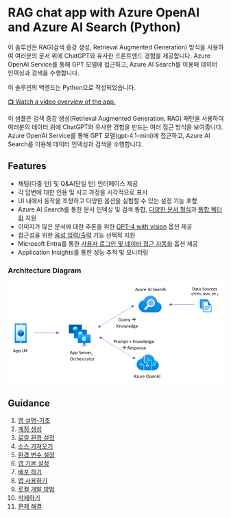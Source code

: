 
# RAG chat app with Azure OpenAI and Azure AI Search (Python)

이 솔루션은 RAG(검색 증강 생성, Retrieval Augmented Generation) 방식을 사용하여 여러분의 문서 위에 ChatGPT와 유사한 프론트엔드 경험을 제공합니다. Azure OpenAI Service를 통해 GPT 모델에 접근하고, Azure AI Search를 이용해 데이터 인덱싱과 검색을 수행합니다.

이 솔루션의 백엔드는 Python으로 작성되었습니다.

[📺 Watch a video overview of the app.](https://youtu.be/3acB0OWmLvM)

이 샘플은 검색 증강 생성(Retrieval Augmented Generation, RAG) 패턴을 사용하여 여러분의 데이터 위에 ChatGPT와 유사한 경험을 만드는 여러 접근 방식을 보여줍니다. Azure OpenAI Service를 통해 GPT 모델(gpt-4.1-mini)에 접근하고, Azure AI Search를 이용해 데이터 인덱싱과 검색을 수행합니다.


## Features
- 채팅(다중 턴) 및 Q&A(단일 턴) 인터페이스 제공
- 각 답변에 대한 인용 및 사고 과정을 시각적으로 표시
- UI 내에서 동작을 조정하고 다양한 옵션을 실험할 수 있는 설정 기능 포함
- Azure AI Search를 통한 문서 인덱싱 및 검색 통합, [다양한 문서 형식](/docs/data_ingestion.md#supported-document-formats)과 [통합 벡터화](/docs/data_ingestion.md#overview-of-integrated-vectorization) 지원
- 이미지가 많은 문서에 대한 추론을 위한 [GPT-4 with vision](/docs/gpt4v.md) 옵션 제공
- 접근성을 위한 [음성 입력/출력](/docs/deploy_features.md#enabling-speech-inputoutput) 기능 선택적 지원
- Microsoft Entra를 통한 [사용자 로그인 및 데이터 접근 자동화](/docs/login_and_acl.md) 옵션 제공
- Application Insights를 통한 성능 추적 및 모니터링

### Architecture Diagram

![RAG Architecture](docs/images/appcomponents.png)


## Guidance

1. [앱 설명-기초](guides/1.앱_설명(기초).md)
2. [계정 생성](guides/2.계정_생성.md)
3. [로컬 환경 설정](guides/3.로컬_환경_설정.md)
4. [소스 가져오기](guides/4.소스_가져오기.md)
5. [환경 변수 설정](guides/5.환경_변수_설정.md)
6. [앱 기본 설정](guides/6.앱_기본_설정.md)
6. [배포 하기](guides/7.배포_하기.md)
7. [앱 사용하기](guides/8.앱_사용하기.md)
8. [로컬 개발 방법](guides/9.로컬_개발_방법.md)
99. [삭제하기](guides/99.삭제하기.md)
999. [문제 해결](guides/999.문제_해결.md)
